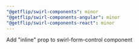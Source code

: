 ```yaml
---
"@getflip/swirl-components": minor
"@getflip/swirl-components-angular": minor
"@getflip/swirl-components-react": minor
---
```


Add "inline" prop to swirl-form-control component
